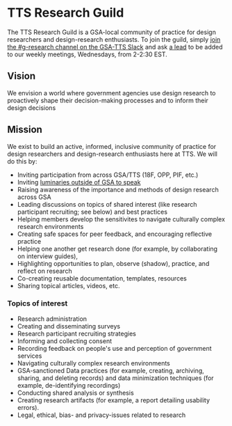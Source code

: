 # TTS Research Guild

The TTS Research Guild is a GSA-local community of practice for design researchers and design-research enthusiasts. To join the guild, simply [join the #g-research channel on the GSA-TTS Slack](https://gsa-tts.slack.com/messages/C03JK2KH8) and ask [a lead](https://docs.google.com/document/d/1HGlH1_RY0YQufSZzntMYFKzKS5X3skIriImE0M_2Kjk/edit#heading=h.ogel0f44ifru) to be added to our weekly meetings, Wednesdays, from 2-2:30 EST. 


## Vision 

We envision a world where government agencies use design research to proactively shape their decision-making processes and to inform their design decisions


## Mission

We exist to build an active, informed, inclusive community of practice for design researchers and design-research enthusiasts here at TTS. We will do this by:

- Inviting participation from across GSA/TTS (18F, OPP, PIF, etc.)
- Inviting [luminaries outside of GSA to speak](https://github.com/18F/g-research/blob/master/speaking.md)
- Raising awareness of the importance and methods of design research across GSA
- Leading discussions on topics of shared interest (like research participant recruiting; see below) and best practices
- Helping members develop the sensitivites to navigate culturally complex research environments
- Creating safe spaces for peer feedback, and encouraging reflective practice
- Helping one another get research done (for example, by collaborating on interview guides), 
- Highlighting opportunities to plan, observe (shadow), practice, and reflect on research
- Co-creating reusable documentation, templates, resources
- Sharing topical articles, videos, etc.


### Topics of interest

- Research administration
- Creating and disseminating surveys
- Research participant recruiting strategies
- Informing and collecting consent
- Recording feedback on people's use and perception of government services
- Navigating culturally complex research environments
- GSA-sanctioned Data practices (for example, creating, archiving, sharing, and deleting records) and data minimization techniques (for example, de-identifying recordings)
- Conducting shared analysis or synthesis 
- Creating research artifacts (for example, a report detailing usability errors).
- Legal, ethical, bias- and privacy-issues related to research
